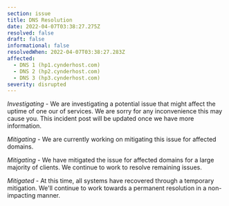 ```yaml
---
section: issue
title: DNS Resolution
date: 2022-04-07T03:38:27.275Z
resolved: false
draft: false
informational: false
resolvedWhen: 2022-04-07T03:38:27.283Z
affected:
  - DNS 1 (hp1.cynderhost.com)
  - DNS 2 (hp2.cynderhost.com)
  - DNS 3 (hp3.cynderhost.com)
severity: disrupted
---
```

*Investigating* - We are investigating a potential issue that might affect the uptime of one our of services. We are sorry for any inconvenience this may cause you. This incident post will be updated once we have more information.

*Mitigating -* We are currently working on mitigating this issue for affected domains.

*Mitigating -* We have mitigated the issue for affected domains for a large majority of clients. We continue to work to resolve remaining issues.

*Mitigated*  - At this time, all systems have recovered through a temporary mitigation. We'll continue to work towards a permanent resolution in a non-impacting manner.